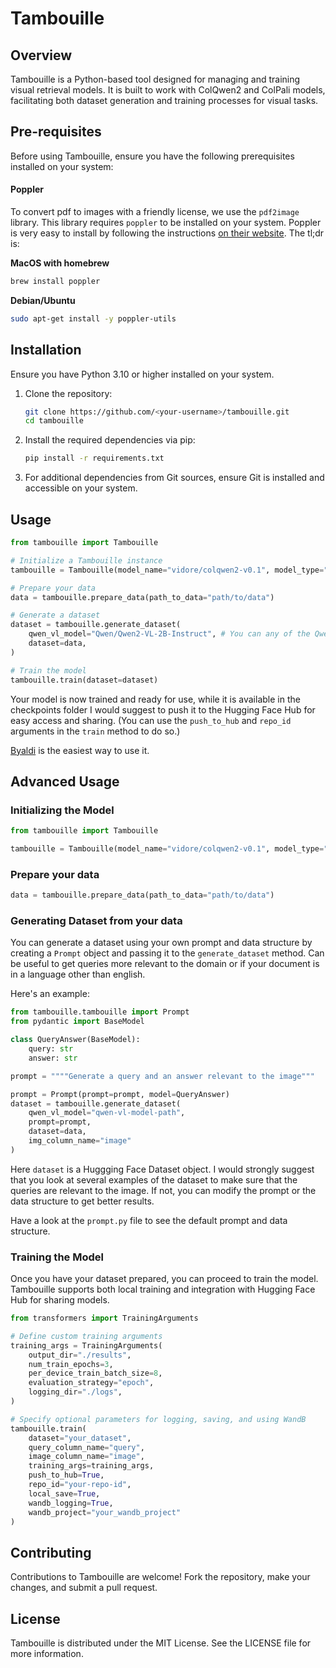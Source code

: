 # Tambouille

## Overview

Tambouille is a Python-based tool designed for managing and training visual retrieval models. It is built to work with ColQwen2 and ColPali models, facilitating both dataset generation and training processes for visual tasks.

## Pre-requisites

Before using Tambouille, ensure you have the following prerequisites installed on your system:
#### Poppler

To convert pdf to images with a friendly license, we use the `pdf2image` library. This library requires `poppler` to be installed on your system. Poppler is very easy to install by following the instructions [on their website](https://poppler.freedesktop.org/). The tl;dr is:

__MacOS with homebrew__

```bash
brew install poppler
```

__Debian/Ubuntu__

```bash
sudo apt-get install -y poppler-utils
```

## Installation

Ensure you have Python 3.10 or higher installed on your system.

1. Clone the repository:
    ```bash
    git clone https://github.com/<your-username>/tambouille.git
    cd tambouille
    ```

2. Install the required dependencies via pip:
    ```bash
    pip install -r requirements.txt
    ```

3. For additional dependencies from Git sources, ensure Git is installed and accessible on your system.

## Usage
```python
from tambouille import Tambouille

# Initialize a Tambouille instance
tambouille = Tambouille(model_name="vidore/colqwen2-v0.1", model_type="colqwen2")

# Prepare your data
data = tambouille.prepare_data(path_to_data="path/to/data")

# Generate a dataset
dataset = tambouille.generate_dataset(
    qwen_vl_model="Qwen/Qwen2-VL-2B-Instruct", # You can any of the Qwen2VL model as long as you have the compute
    dataset=data, 
)

# Train the model
tambouille.train(dataset=dataset)
```

Your model is now trained and ready for use, while it is available in the checkpoints folder I would suggest to push it to the Hugging Face Hub for easy access and sharing. (You can use the `push_to_hub` and `repo_id` arguments in the `train` method to do so.)

[Byaldi](https://github.com/AnswerDotAI/byaldi/) is the easiest way to use it.

## Advanced Usage

### Initializing the Model

```python
from tambouille import Tambouille

tambouille = Tambouille(model_name="vidore/colqwen2-v0.1", model_type="colqwen2")
```

### Prepare your data
```python
data = tambouille.prepare_data(path_to_data="path/to/data")
```

### Generating Dataset from your data

You can generate a dataset using your own prompt and data structure by creating a `Prompt` object and passing it to the `generate_dataset` method. Can be useful to get queries more relevant to the domain or if your document is in a language other than english.

Here's an example:
```python
from tambouille.tambouille import Prompt
from pydantic import BaseModel

class QueryAnswer(BaseModel):
    query: str
    answer: str

prompt = """"Generate a query and an answer relevant to the image"""

prompt = Prompt(prompt=prompt, model=QueryAnswer)
dataset = tambouille.generate_dataset(
    qwen_vl_model="qwen-vl-model-path",
    prompt=prompt,
    dataset=data,
    img_column_name="image"
)
```

Here `dataset` is a Huggging Face Dataset object. I would strongly suggest that you look at several examples of the dataset to make sure that the queries are relevant to the image. If not, you can modify the prompt or the data structure to get better results.

Have a look at the `prompt.py` file to see the default prompt and data structure.

### Training the Model

Once you have your dataset prepared, you can proceed to train the model. Tambouille supports both local training and integration with Hugging Face Hub for sharing models.

```python
from transformers import TrainingArguments

# Define custom training arguments
training_args = TrainingArguments(
    output_dir="./results",
    num_train_epochs=3,
    per_device_train_batch_size=8,
    evaluation_strategy="epoch",
    logging_dir="./logs",
)

# Specify optional parameters for logging, saving, and using WandB
tambouille.train(
    dataset="your_dataset",
    query_column_name="query",
    image_column_name="image",
    training_args=training_args,
    push_to_hub=True,
    repo_id="your-repo-id",
    local_save=True,
    wandb_logging=True,
    wandb_project="your_wandb_project"
)
```

## Contributing

Contributions to Tambouille are welcome! Fork the repository, make your changes, and submit a pull request.

## License

Tambouille is distributed under the MIT License. See the LICENSE file for more information.